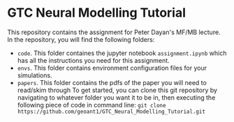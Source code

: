 # GTC Neural Modelling Tutorial
This repository contains the assignment for Peter Dayan's MF/MB lecture. In the repository, you will find the following folders:
- `code`. This folder containes the jupyter notebook `assignment.ipynb` which has all the instructions you need for this assignment.
- `envs`. This folder contains environment configuration files for your simulations.
- `papers`. This folder contains the pdfs of the paper you will need to read/skim through
To get started, you can clone this git repository by navigating to whatever folder you want it to be in, then executing the following piece of code in command line:
`git clone https://github.com/geoant1/GTC_Neural_Modelling_Tutorial.git`
